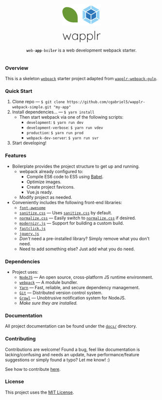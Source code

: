 <!-- <div style="display: flex;flex-flow: row nowrap;justify-content: center;align-items:center;">
	<div style="display: flex;flex-flow: row nowrap;justify-content: space-between;align-items: center;width: 200px;">
		<div style="width: 80px;"><img alt="wapplr-leaf-logo" src="http://localhost/projects/wapplr-webpack-simple/docs/branding/wapplr/leaf-216.png?raw=true" style="display: block;"></div>
		<div style="width: 100px;"><img alt="webpack-logo" src="http://localhost/projects/wapplr-webpack-simple/docs/branding/webpack/webpack.png?raw=true" style="display: block;"></div>
	</div>
</div> -->
<p align="center"><img src="/docs/branding/wapplr/bundled.png?raw=true" alt="logo-text" width="25%"></p>
<p align="center"><img src="/docs/branding/wapplr/text.png?raw=true" alt="logo-text" width="25%"></p>
<p align="center"><code><b>w</b>eb-<b>app</b>-boi<b>l</b>e<b>r</b></code> is a web development webpack starter.</p>
<h1></h1>

### Overview

This is a skeleton [`webpack`](https://webpack.js.org/) starter project adapted from [`wapplr-webpack-gulp`](https://github.com/cgabriel5/wapplr-webpack-gulp).

### Quick Start
1. Clone repo &mdash; `$ git clone https://github.com/cgabriel5/wapplr-webpack-simple.git "my-app"`
2. Install dependencies... &mdash; `$ yarn install`
	- Then start webpack via one of the following scripts:
		- `development`: `$ yarn run dev`
		- `development-verbose`: `$ yarn run vdev`
		- `production`: `$ yarn run prod`
		- `webpack-dev-server`: `$ yarn run svr`
3. Start developing!

### Features

- Boilerplate provides the project structure to get up and running.
	- webpack already configured to:
		- Compile ES6 code to ES5 using [Babel](https://babeljs.io/).
		- Optimize images.
		- Create project favicons.
		- Vue.js ready.
	- Modify project as needed.
- Conveniently includes the following front-end libraries:
	- [`font-awesome`](http://fontawesome.io/)
	- [`sanitize.css`](https://jonathantneal.github.io/sanitize.css/) &mdash; Uses [`sanitize.css`](https://jonathantneal.github.io/sanitize.css/) by default.
	- [`normalize.css`](http://necolas.github.io/normalize.css/) &mdash; Easily switch to [`normalize.css`](http://necolas.github.io/normalize.css/) if desired.
	- [`modernizr.js`](https://modernizr.com/) &mdash; Support for building a custom build.
	- [`fastclick.js`](https://labs.ft.com/fastclick/)
	- [`jquery.js`](https://jquery.com/)
	- *Don't* need a pre-installed library? Simply remove what you don't need.
	- Need to add something else? Just add what you do need.

### Dependencies

- Project uses:
	- [`NodeJS`](https://nodejs.org/en/) &mdash; An open source, cross-platform JS runtime environment.
	- [`webpack`](https://webpack.js.org/) &mdash; A module bundler.
	- [`Yarn`](https://yarnpkg.com/en/) &mdash; Fast, reliable, and secure dependency management.
	- [`Git`](https://git-scm.com/) &mdash; Distributed version control system.
	- [`Growl`](https://github.com/tj/node-growl/) &mdash; Unobtrusive notification system for NodeJS.
	- *Make sure they are installed.*

### Documentation

All project documentation can be found under the [`docs/`](/docs/) directory.

### Contributing

Contributions are welcome! Found a bug, feel like documentation is lacking/confusing and needs an update, have performance/feature suggestions or simply found a typo? Let me know! :)

See how to contribute [here](/CONTRIBUTING.md).

### License

This project uses the [MIT License](/LICENSE.txt).
